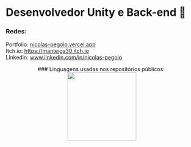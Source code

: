 # Desenvolvedor Unity e Back-end 🐸

### Redes:

Portfolio: <a href="https://nicolas-pegolo.vercel.app"> nicolas-pegolo.vercel.app </a>
<br>
Itch.io: https://manteiga30.itch.io
<br>
Linkedin: <a href="www.linkedin.com/in/nicolas-pegolo"> www.linkedin.com/in/nicolas-pegolo </a>

<div align="center">
    ### Linguagens usadas nos repositórios públicos: 

  <a href="https://github.com/Manteiga30">
  <img height="180em" src="https://github-readme-stats.vercel.app/api/top-langs/?username=Matrix3003&layout=compact&langs_count=7&theme=dark"/></a>
</div>
